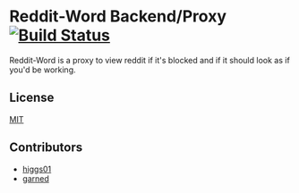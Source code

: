 # Reddit-Word Backend/Proxy  [![Build Status](https://travis-ci.org/word-reddit/backend.svg?branch=master)](https://travis-ci.org/word-reddit/backend)
Reddit-Word is a proxy to view reddit if it's blocked and if it should look as if you'd be working.

## License
[MIT](LICENSE.md)

## Contributors
 - [higgs01](https://github.com/higgs01)
 - [garned](https://github.com/garned)